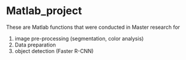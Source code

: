 # Matlab_project
These are Matlab functions that were conducted in Master research for 
  1. image pre-processing (segmentation, color analysis)
  2. Data preparation
  3. object detection (Faster R-CNN)
